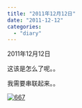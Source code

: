 ```yaml
---
title: "2011年12月12日"
date: "2011-12-12"
categories: 
  - "diary"
---
```


2011年12月12日

这该是怎么了呢。。

我需要串联起来。。

[![](/blog/post/images/667.jpg "667")](http://lofyer.org/wp-content/uploads/2011/12/667.jpg)
